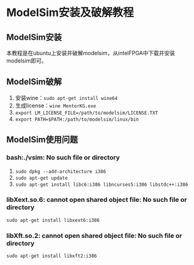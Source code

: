 # ModelSim安装及破解教程

## ModelSim安装

本教程是在ubuntu上安装并破解modelsim，从intelFPGA中下载并安装modelsim即可。

## ModelSim破解

1. 安装wine：`sudo apt-get install wine64`
2. 生成license：`wine MentorKG.exe`
3. `export LM_LICENSE_FILE=/path/to/modelsim/LICENSE.TXT`
4. `export PATH=$PATH:/path/to/modelsim/linux/bin`

## ModelSim使用问题

### bash:./vsim: No such file or directory

1. `sudo dpkg --add-architecture i386`
2. `sudo apt-get update`
3. `sudo apt-get install libc6:i386 libncurses5:i386 libstdc++:i386`

### libXext.so.6: cannot open shared object file: No such file or directory

`sudo apt-get install libxext6:i386`

### libXft.so.2: cannot open shared object file: No such file or directory

`sudo apt-get install libxft2:i386`
